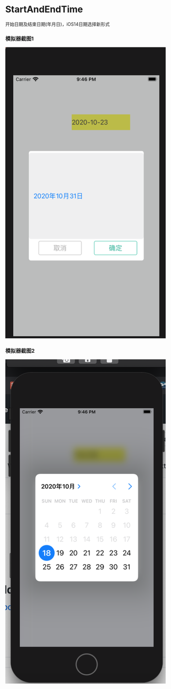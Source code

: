 # StartAndEndTime

开始日期及结束日期(年月日)，iOS14日期选择新形式

### 模拟器截图1
![image](https://github.com/ZongAng123/StartAndEndTime/blob/main/%E6%88%AA%E5%B1%8F2020-10-18%20%E4%B8%8B%E5%8D%889.46.40.png)

### 模拟器截图2
![image](https://github.com/ZongAng123/StartAndEndTime/blob/main/%E6%88%AA%E5%B1%8F2020-10-18%20%E4%B8%8B%E5%8D%889.46.12.png)

